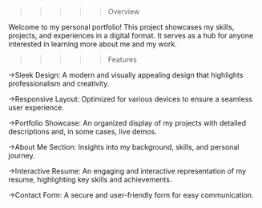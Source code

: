 >>>>>Overview

Welcome to my personal portfolio! This project showcases my skills, projects, and experiences in a digital format. It serves as a hub for anyone interested in learning more about me and my work.

>>>>>Features

->Sleek Design: A modern and visually appealing design that highlights professionalism and creativity.

->Responsive Layout: Optimized for various devices to ensure a seamless user experience.

->Portfolio Showcase: An organized display of my projects with detailed descriptions and, in some cases, live demos.

->About Me Section: Insights into my background, skills, and personal journey.

->Interactive Resume: An engaging and interactive representation of my resume, highlighting key skills and achievements.

->Contact Form: A secure and user-friendly form for easy communication.
